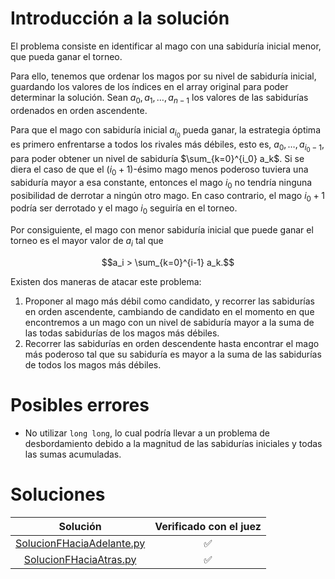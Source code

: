 # Introducción a la solución
El problema consiste en identificar al mago con una sabiduría inicial menor, que pueda ganar el torneo.

Para ello, tenemos que ordenar los magos por su nivel de sabiduría inicial, guardando los valores de los índices en el
array original para poder determinar la solución. Sean $a_0, a_1, \ldots, a_{n-1}$ los valores
de las sabidurías ordenados en orden ascendente.

Para que el mago con sabiduría inicial $a_{i_0}$ pueda ganar, la estrategia óptima es primero enfrentarse a todos
los rivales más débiles, esto es, $a_0, \ldots, a_{i_0-1}$, para poder obtener un nivel de sabiduría
$\sum_{k=0}^{i_0} a_k$. Si se diera el caso de que el $(i_0 + 1)$-ésimo mago menos poderoso tuviera una sabiduría
mayor a esa constante, entonces el mago $i_0$ no tendría ninguna posibilidad de derrotar a ningún otro mago. En caso
contrario, el mago $i_0 + 1$ podría ser derrotado y el mago $i_0$ seguiría en el torneo.

Por consiguiente, el mago con menor sabiduría inicial que puede ganar el torneo es el mayor valor de $a_i$ tal que

$$a_i > \sum_{k=0}^{i-1} a_k.$$

Existen dos maneras de atacar este problema:

1. Proponer al mago más débil como candidato, y recorrer las sabidurías en orden ascendente, cambiando de candidato en
   el momento en que encontremos a un mago con un nivel de sabiduría mayor a la suma de las todas sabidurías de los 
   magos más débiles.
2. Recorrer las sabidurías en orden descendente hasta encontrar el mago más poderoso tal que su sabiduría es mayor a la
   suma de las sabidurías de todos los magos más débiles.

# Posibles errores

- No utilizar `long long`, lo cual podría llevar a un problema de desbordamiento debido a la magnitud de las sabidurías
  iniciales y todas las sumas acumuladas.

# Soluciones

|                          Solución                          | Verificado con el juez |
|:----------------------------------------------------------:|:----------------------:|
| [SolucionFHaciaAdelante.py](src/SolucionFHaciaAdelante.py) |   :white_check_mark:   |
|    [SolucionFHaciaAtras.py](src/SolucionFHaciaAtras.py)    |   :white_check_mark:   |
